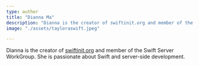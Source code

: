 ```yaml
---
type: author
title: "Dianna Ma"
description: "Dianna is the creator of swiftinit.org and member of the Swift Server WorkGroup. She is passionate about Swift and server-side development."
image: "./assets/tayloraswift.jpeg"

---
```


Dianna is the creator of [swiftinit.org](https://swiftinit.org) and member of the Swift Server WorkGroup. She is passionate about Swift and server-side development.